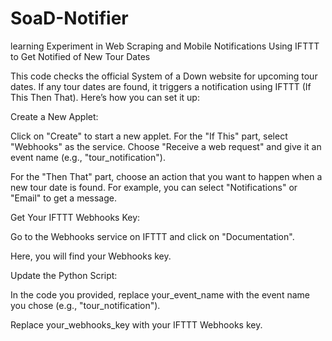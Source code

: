 # SoaD-Notifier
learning Experiment in Web Scraping and Mobile Notifications
Using IFTTT to Get Notified of New Tour Dates

This code checks the official System of a Down website for upcoming tour dates. If any tour dates are found, it triggers a notification using IFTTT (If This Then That). Here’s how you can set it up:


Create a New Applet:


Click on "Create" to start a new applet.
For the "If This" part, select "Webhooks" as the service. Choose "Receive a web request" and give it an event name (e.g., "tour_notification").

For the "Then That" part, choose an action that you want to happen when a new tour date is found. For example, you can select "Notifications" or "Email" to get
a message.


Get Your IFTTT Webhooks Key:

Go to the Webhooks service on IFTTT and click on "Documentation".

Here, you will find your Webhooks key.


Update the Python Script:


In the code you provided, replace your_event_name with the event name you chose (e.g., "tour_notification").

Replace your_webhooks_key with your IFTTT Webhooks key.


